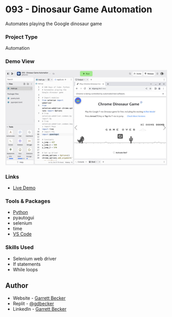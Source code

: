 # 093 - Dinosaur Game Automation

Automates playing the Google dinosaur game

### Project Type

Automation

### Demo View

![](./093-dinosaur-game-automation.jpg)

### Links

- [Live Demo](https://replit.com/@gdbecker/093-Dinosaur-Game-Automation)

### Tools & Packages

- [Python](https://www.python.org)
- pyautogui
- selenium
- time
- [VS Code](https://code.visualstudio.com)

### Skills Used

- Selenium web driver
- If statements
- While loops

## Author

- Website - [Garrett Becker]()
- Replit - [@gdbecker](https://replit.com/@gdbecker)
- LinkedIn - [Garrett Becker](https://www.linkedin.com/in/garrett-becker-923b4a106/)